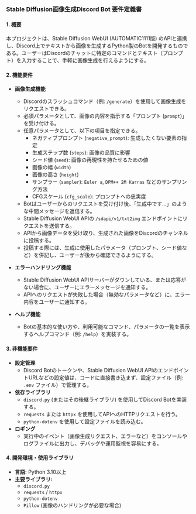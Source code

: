 ### Stable Diffusion画像生成Discord Bot 要件定義書

#### 1. 概要
本プロジェクトは、Stable Diffusion WebUI (AUTOMATIC1111版) のAPIと連携し、Discord上でテキストから画像を生成するPython製のBotを開発するものである。ユーザーはDiscordのチャットに特定のコマンドとテキスト（プロンプト）を入力することで、手軽に画像生成を行えるようにする。

#### 2. 機能要件
- **画像生成機能**
    - Discordのスラッシュコマンド（例: `/generate`）を使用して画像生成をリクエストできる。
    - 必須パラメータとして、画像の内容を指示する「プロンプト (`prompt`)」を受け付ける。
    - 任意パラメータとして、以下の項目を指定できる。
        - ネガティブプロンプト (`negative_prompt`): 生成したくない要素の指定
        - 生成ステップ数 (`steps`): 画像の品質に影響
        - シード値 (`seed`): 画像の再現性を持たせるための値
        - 画像の幅 (`width`)
        - 画像の高さ (`height`)
        - サンプラー (`sampler`): `Euler a`, `DPM++ 2M Karras` などのサンプリング方法
        - CFGスケール (`cfg_scale`): プロンプトへの忠実度
    - Botはユーザーからのリクエストを受け付け後、「生成中です...」のような中間メッセージを返信する。
    - Stable Diffusion WebUI APIの `/sdapi/v1/txt2img` エンドポイントにリクエストを送信する。
    - APIから画像データを受け取り、生成された画像をDiscordのチャンネルに投稿する。
    - 投稿する際には、生成に使用したパラメータ（プロンプト、シード値など）を併記し、ユーザーが後から確認できるようにする。

- **エラーハンドリング機能**
    - Stable Diffusion WebUI APIサーバーがダウンしている、または応答がない場合に、ユーザーにエラーメッセージを通知する。
    - APIへのリクエストが失敗した場合（無効なパラメータなど）に、エラー内容をユーザーに通知する。

- **ヘルプ機能**
    - Botの基本的な使い方や、利用可能なコマンド、パラメータの一覧を表示するヘルプコマンド（例: `/help`）を実装する。

#### 3. 非機能要件
- **設定管理**
    - Discord Botのトークンや、Stable Diffusion WebUI APIのエンドポイントURLなどの設定値は、コードに直接書き込まず、設定ファイル（例: `.env` ファイル）で管理する。
- **依存ライブラリ**
    - `discord.py` (またはその後継ライブラリ) を使用してDiscord Botを実装する。
    - `requests` または `httpx` を使用してAPIへのHTTPリクエストを行う。
    - `python-dotenv` を使用して設定ファイルを読み込む。
- **ロギング**
    - 実行中のイベント（画像生成リクエスト、エラーなど）をコンソールやログファイルに出力し、デバッグや運用監視を容易にする。

#### 4. 開発環境・使用ライブラリ
- **言語:** Python 3.10以上
- **主要ライブラリ:**
    - `discord.py`
    - `requests` / `httpx`
    - `python-dotenv`
    - `Pillow` (画像のハンドリングが必要な場合)
